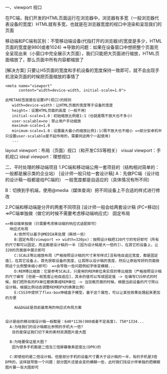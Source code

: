 一、viewport 视口

  在PC端，我们开发的HTML页面运行在浏览器中，浏览器有多宽（一般浏览器代表设备的宽度）HTML就有多宽，也就是在浏览器宽度的视口中渲染和呈现我们的页面

  移动端和PC端有区别：不管移动端设备(代指打开的浏览器)的宽度是多少，HTML页面的宽度是980(或者1024) =>导致的问题：如果在设备窗口中想把整个页面完全呈现出来（小窗口中完全展示大页面），我们只能把大页面进行缩放，HTML页面缩放了，那么页面中所有内容都缩放了

  [解决方案]
    只要让H5页面的宽度和手机设备的宽度保持一致即可，就不会出现手机渲染页面的时候把页面缩放的事情了

    <meta name="viewport"
          content="width=device-width, initial-scale=1.0">

    此META标签就是在设置VP(视口)的规则
       width=device-width：让HTML页面的宽度等于设备的宽度
       height=：设置HTML页面的高度（一般不用）
       initial-scale=1.0：初始缩放比例是1:1（也就是既不放大也不多小）
       user-scalable=no：禁止用户手动缩放
       maximum-scale=1.0
       minimum-scale=1.0：设置最大最小的缩放比例1:1(既不放大也不缩小 =>部分安卓机中只设置user-scalable是不起作用的，需要同这两个一起使用)
       ...


  layout viewport：布局（页面）视口（和开发CSS等相关）
  visual viewport：手机视口
  ideal viewport：理想视口


二、平时处理的移动端项目
  1.PC端和移动端公用一套项目的（结构相对简单的：一般都是展示类的企业站）
   [设计师一般只给一套设计稿]
   A：先做PC端（设计给的设计稿一般都是给PC端的）
    一般宽度都是自适应的（具体情况有所不同）

   B：切换到手机端，使用@media（媒体查询）把不同设备上不合适的样式进行修改


  2.PC端和移动端是分开的两套不同项目
   [设计师一般会给两套设计稿 (PC+移动)]
    =>PC端单独做（做它的时候不需要考虑移动端响应式）
      固定布局

    =>移动端单独做（只需要考虑移动端的响应式适配即可）
      响应式布局
        A:依然可以基于@MEDIA来处理（麻烦一些）
        B:固定布局(viewport => width=320px)：按照设计稿把320尺寸的写好即可（所有的尺寸都可以固定，而且都是设计稿的一半 [因为设计稿是大一倍的]），在其它的设备上，让320的页面居中展示即可
        C:SCALE等比缩放布局（严格按照设计稿的尺寸来写样式[没有啥自适应宽度，都是固定值]，在其它设备上，首先获取设备的宽度，让其除以设计稿的宽度，然后让原始写好的页面按照这个比例整体缩小即可） =>会导致一些问题例如字体变模糊...
        D:REM等比缩放：它是参考SCALE，只是用的REM单位来实现的等比缩放（严格按照设计稿的尺寸编写 [但是一般宽度让他自适应]，其余的值可以写成固定值 -> 在编写CSS样式的时候，我们把所有的PX单位都换算成REM单位 -> 当加载页面的时候，根据当前设备的尺寸除以设计稿，根据比例动态调整REM和PX的换算比例）
        E:CSS3中提供了flex-box伸缩盒子模型，基于这个属性，可以让某些效果处理起来更加的方便

        A&&D&&E是目前最常用的响应式布局方案


    设计是给的移动端设计稿一般都是：640*1136(980或者不定高度)、750*1334...
      A:为啥我们的设计稿都比参照的手机大一倍?
       目的是保证我们切下来的素材资源图片是大图

      B:为啥要保证是大图？
       因为很多手机都是二倍及三倍屏幕像素密度比(DPR)的

      C:即使给的是二倍设计稿，但是部分手机的设备尺寸要大于设计稿的一半，有的手机是3倍DPR的，这样就导致一个问题：部分图片还是会变的模糊一些，此时我们找设计师单独的把模糊图片要一张大图即可









